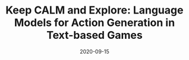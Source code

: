 ---
title: "Keep CALM and Explore: Language Models for Action Generation in Text-based Games"
date: 2020-09-15
draft: false
post_type: publication
authors: [shunyuy, rohanr, matthewh, karthikn]
venue: EMNLP 2020
tags: []
direct_link: https://arxiv.org/abs/2010.02903

code: https://github.com/princeton-nlp/calm-textgame
link: https://arxiv.org/abs/2010.02903
site: https://www.microsoft.com/en-us/research/publication/keep-calm-and-explore-language-models-for-action-generation-in-text-based-games/
---